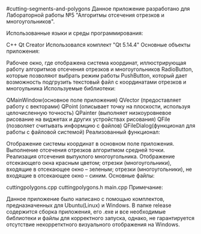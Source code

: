 #cutting-segments-and-polygons
Данное приложение разработано для Лабораторной работы №5 "Алгоритмы отсечения отрезков и многоугольников".

Использованные языки и среды программирования:

C++
Qt Creator Использовался комплект "Qt 5.14.4"
Основные объекты приложения:

Рабочее окно, где отображена система координат, иллюстрирующая работу алгоритмов отсечения отрезков и многоугольников
RadioButton, которые позволяют выбрать режим работы
PushButton, который дает возможность подгрузить текстовый файл с координатами отрезков и многоульника
Используемые библиотеки:

QMainWindow(основное поле приложения)
QVector (предоставляет работу с векторами)
QPoint (описывает точку на плоскости, используя целочисленную точность)
QPainter (выполняет низкоуровневое рисование на виджетах и других устройствах рисования)
QFile (позволяет считывать информцию с файлов)
QFileDialog(функционал для работы с файловой системой)
Реализованный функционал:

Отображение системы координат в основном поле приложения.
Выполнение отсечения отрезков алгоритмом средней точки.
Реализация отсечения выпуклого многоугольника.
Отображение отсекающего окна красным цветом; отрезки (многоугольники), входящие в отсекающее окно – зеленым; отрезки (многоугольники), не входящие в
отсекающее окно – синим.
Основные файлы:

cuttingpolygons.cpp
cuttingpolygons.h
main.cpp
Примечание:

Данное приложение было написано с помощью комплектов, предназначенных для Ubuntu(Linux) и Windows.
В папке release содержится сборка приложения, его .exe и все необходимые библиотеки и файлы для корректного запуска, однако, не гарантируется отсутствие некорретктного визуального отображения на Windows.
